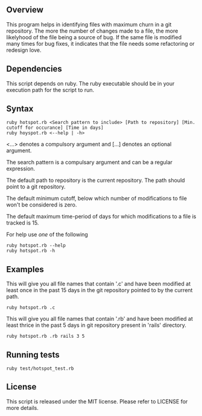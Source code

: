 Overview
--------

This program helps in identifying files with maximum churn in a git repository. The more the number of changes made to a file, the more likelyhood of the file being a source of bug. If the same file is modified many times for bug fixes, it indicates that the file needs some refactoring or redesign love.


Dependencies
------------

This script depends on ruby. The ruby executable should be in your execution path for the script to run.

Syntax
------

``` script
ruby hotspot.rb <Search pattern to include> [Path to repository] [Min. cutoff for occurance] [Time in days]
ruby hoyspot.rb <--help | -h>
```

<...> denotes a compulsory argument and [...] denotes an optional argument.

The search pattern is a compulsary argument and can be a regular expression.

The default path to repository is the current repository. The path should point to a git repository.

The default minimum cutoff, below which number of modifications to file won't be considered is zero.

The default maximum time-period of days for which modifications to a file is tracked is 15.

For help use *one* of the following
``` script
ruby hotspot.rb --help
ruby hotspot.rb -h
```

Examples
--------

This will give you all file names that contain '.c' and have been modified at least once in the past 15 days in the git repository pointed to by the current path.

``` script
ruby hotspot.rb .c
```

This will give you all file names that contain '.rb' and have been modified at least thrice in the past 5 days in git repository present in 'rails' directory.

``` script
ruby hotspot.rb .rb rails 3 5
```

Running tests
-------------

``` script
ruby test/hotspot_test.rb
```

License
-------

This script is released under the MIT license. Please refer to LICENSE for more details.
